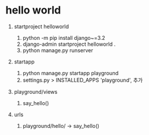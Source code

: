 # hello world
1. startproject helloworld
   1. python -m pip install django~=3.2
   2. django-admin startproject helloworld .
   3. python manage.py runserver

2. startapp
   1. python manage.py startapp playground
   2. settings.py > INSTALLED_APPS 'playground', 추가

3. playground/views
   1. say_hello()

4. urls
   1. playground/hello/ -> say_hello()